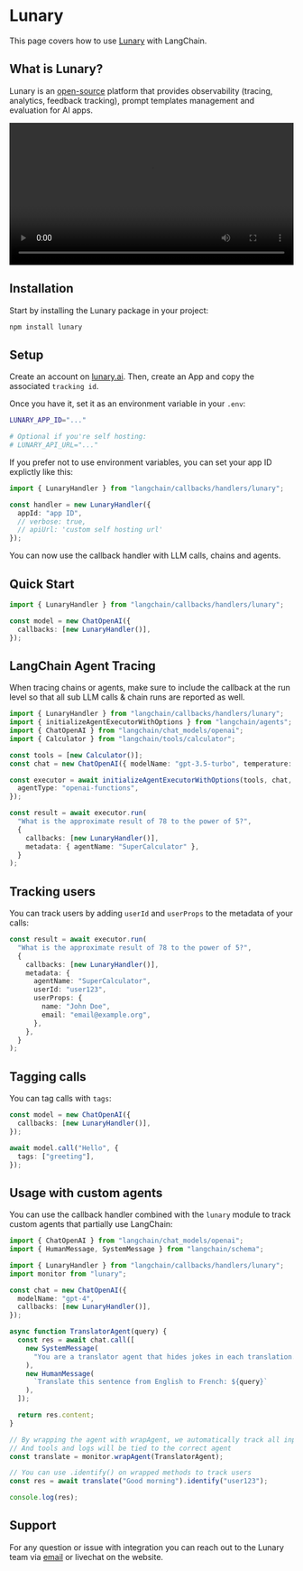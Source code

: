 # Lunary

This page covers how to use [Lunary](https://lunary.ai?utm_source=langchain&utm_medium=js&utm_campaign=docs) with LangChain.

## What is Lunary?

Lunary is an [open-source](https://github.com/lunary-ai/lunary) platform that provides observability (tracing, analytics, feedback tracking), prompt templates management and evaluation for AI apps.

<video controls width='100%' >
  <source src='https://lunary.ai/videos/demo-annotated.mp4'/>
</video>

## Installation

Start by installing the Lunary package in your project:

```bash
npm install lunary
```

## Setup

Create an account on [lunary.ai](https://lunary.ai?utm_source=langchain&utm_medium=js&utm_campaign=docs). Then, create an App and copy the associated `tracking id`.

Once you have it, set it as an environment variable in your `.env`:

```bash
LUNARY_APP_ID="..."

# Optional if you're self hosting:
# LUNARY_API_URL="..."
```

If you prefer not to use environment variables, you can set your app ID explictly like this:

```ts
import { LunaryHandler } from "langchain/callbacks/handlers/lunary";

const handler = new LunaryHandler({
  appId: "app ID",
  // verbose: true,
  // apiUrl: 'custom self hosting url'
});
```

You can now use the callback handler with LLM calls, chains and agents.

## Quick Start

```ts
import { LunaryHandler } from "langchain/callbacks/handlers/lunary";

const model = new ChatOpenAI({
  callbacks: [new LunaryHandler()],
});
```

## LangChain Agent Tracing

When tracing chains or agents, make sure to include the callback at the run level so that all sub LLM calls & chain runs are reported as well.

```ts
import { LunaryHandler } from "langchain/callbacks/handlers/lunary";
import { initializeAgentExecutorWithOptions } from "langchain/agents";
import { ChatOpenAI } from "langchain/chat_models/openai";
import { Calculator } from "langchain/tools/calculator";

const tools = [new Calculator()];
const chat = new ChatOpenAI({ modelName: "gpt-3.5-turbo", temperature: 0 });

const executor = await initializeAgentExecutorWithOptions(tools, chat, {
  agentType: "openai-functions",
});

const result = await executor.run(
  "What is the approximate result of 78 to the power of 5?",
  {
    callbacks: [new LunaryHandler()],
    metadata: { agentName: "SuperCalculator" },
  }
);
```

## Tracking users

You can track users by adding `userId` and `userProps` to the metadata of your calls:

```ts
const result = await executor.run(
  "What is the approximate result of 78 to the power of 5?",
  {
    callbacks: [new LunaryHandler()],
    metadata: {
      agentName: "SuperCalculator",
      userId: "user123",
      userProps: {
        name: "John Doe",
        email: "email@example.org",
      },
    },
  }
);
```

## Tagging calls

You can tag calls with `tags`:

```ts
const model = new ChatOpenAI({
  callbacks: [new LunaryHandler()],
});

await model.call("Hello", {
  tags: ["greeting"],
});
```

## Usage with custom agents

You can use the callback handler combined with the `lunary` module to track custom agents that partially use LangChain:

```ts
import { ChatOpenAI } from "langchain/chat_models/openai";
import { HumanMessage, SystemMessage } from "langchain/schema";

import { LunaryHandler } from "langchain/callbacks/handlers/lunary";
import monitor from "lunary";

const chat = new ChatOpenAI({
  modelName: "gpt-4",
  callbacks: [new LunaryHandler()],
});

async function TranslatorAgent(query) {
  const res = await chat.call([
    new SystemMessage(
      "You are a translator agent that hides jokes in each translation."
    ),
    new HumanMessage(
      `Translate this sentence from English to French: ${query}`
    ),
  ]);

  return res.content;
}

// By wrapping the agent with wrapAgent, we automatically track all input, outputs and errors
// And tools and logs will be tied to the correct agent
const translate = monitor.wrapAgent(TranslatorAgent);

// You can use .identify() on wrapped methods to track users
const res = await translate("Good morning").identify("user123");

console.log(res);
```

## Support

For any question or issue with integration you can reach out to the Lunary team via [email](mailto:vince@lunary.ai) or livechat on the website.
